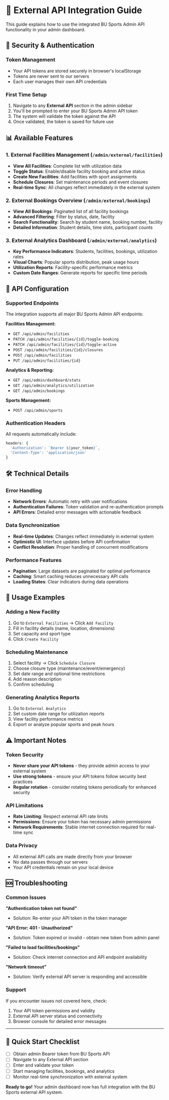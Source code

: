 # 🚀 External API Integration Guide

This guide explains how to use the integrated BU Sports Admin API functionality in your admin dashboard.

## 🔐 Security & Authentication

### Token Management
- Your API tokens are stored securely in browser's localStorage
- Tokens are never sent to our servers
- Each user manages their own API credentials

### First Time Setup
1. Navigate to any **External API** section in the admin sidebar
2. You'll be prompted to enter your BU Sports Admin API token
3. The system will validate the token against the API
4. Once validated, the token is saved for future use

## 📊 Available Features

### 1. External Facilities Management (`/admin/external/facilities`)
- **View All Facilities**: Complete list with utilization data
- **Toggle Status**: Enable/disable facility booking and active status
- **Create New Facilities**: Add facilities with sport assignments
- **Schedule Closures**: Set maintenance periods and event closures
- **Real-time Sync**: All changes reflect immediately in the external system

### 2. External Bookings Overview (`/admin/external/bookings`)
- **View All Bookings**: Paginated list of all facility bookings
- **Advanced Filtering**: Filter by status, date, facility
- **Search Functionality**: Search by student name, booking number, facility
- **Detailed Information**: Student details, time slots, participant counts

### 3. External Analytics Dashboard (`/admin/external/analytics`)
- **Key Performance Indicators**: Students, facilities, bookings, utilization rates
- **Visual Charts**: Popular sports distribution, peak usage hours
- **Utilization Reports**: Facility-specific performance metrics
- **Custom Date Ranges**: Generate reports for specific time periods

## 🔧 API Configuration

### Supported Endpoints
The integration supports all major BU Sports Admin API endpoints:

**Facilities Management:**
- `GET /api/admin/facilities`
- `PATCH /api/admin/facilities/{id}/toggle-booking`
- `PATCH /api/admin/facilities/{id}/toggle-active`
- `POST /api/admin/facilities/{id}/closures`
- `POST /api/admin/facilities`
- `PUT /api/admin/facilities/{id}`

**Analytics & Reporting:**
- `GET /api/admin/dashboard/stats`
- `GET /api/admin/analytics/utilization`
- `GET /api/admin/bookings`

**Sports Management:**
- `POST /api/admin/sports`

### Authentication Headers
All requests automatically include:
```javascript
headers: {
  'Authorization': `Bearer ${your_token}`,
  'Content-Type': 'application/json'
}
```

## 🛠️ Technical Details

### Error Handling
- **Network Errors**: Automatic retry with user notifications
- **Authentication Failures**: Token validation and re-authentication prompts
- **API Errors**: Detailed error messages with actionable feedback

### Data Synchronization
- **Real-time Updates**: Changes reflect immediately in external system
- **Optimistic UI**: Interface updates before API confirmation
- **Conflict Resolution**: Proper handling of concurrent modifications

### Performance Features
- **Pagination**: Large datasets are paginated for optimal performance
- **Caching**: Smart caching reduces unnecessary API calls
- **Loading States**: Clear indicators during data operations

## 🔄 Usage Examples

### Adding a New Facility
1. Go to `External Facilities` → Click `Add Facility`
2. Fill in facility details (name, location, dimensions)
3. Set capacity and sport type
4. Click `Create Facility`

### Scheduling Maintenance
1. Select facility → Click `Schedule Closure`
2. Choose closure type (maintenance/event/emergency)
3. Set date range and optional time restrictions
4. Add reason description
5. Confirm scheduling

### Generating Analytics Reports
1. Go to `External Analytics`
2. Set custom date range for utilization reports
3. View facility performance metrics
4. Export or analyze popular sports and peak hours

## ⚠️ Important Notes

### Token Security
- **Never share your API tokens** - they provide admin access to your external system
- **Use strong tokens** - ensure your API tokens follow security best practices
- **Regular rotation** - consider rotating tokens periodically for enhanced security

### API Limitations
- **Rate Limiting**: Respect external API rate limits
- **Permissions**: Ensure your token has necessary admin permissions
- **Network Requirements**: Stable internet connection required for real-time sync

### Data Privacy
- All external API calls are made directly from your browser
- No data passes through our servers
- Your API credentials remain on your local device

## 🆘 Troubleshooting

### Common Issues

**"Authentication token not found"**
- Solution: Re-enter your API token in the token manager

**"API Error: 401 - Unauthorized"** 
- Solution: Token expired or invalid - obtain new token from admin panel

**"Failed to load facilities/bookings"**
- Solution: Check internet connection and API endpoint availability

**"Network timeout"**
- Solution: Verify external API server is responding and accessible

### Support
If you encounter issues not covered here, check:
1. Your API token permissions and validity
2. External API server status and connectivity  
3. Browser console for detailed error messages

---

## 🎯 Quick Start Checklist

- [ ] Obtain admin Bearer token from BU Sports API
- [ ] Navigate to any External API section
- [ ] Enter and validate your token
- [ ] Start managing facilities, bookings, and analytics
- [ ] Monitor real-time synchronization with external system

**Ready to go!** Your admin dashboard now has full integration with the BU Sports external API system.
